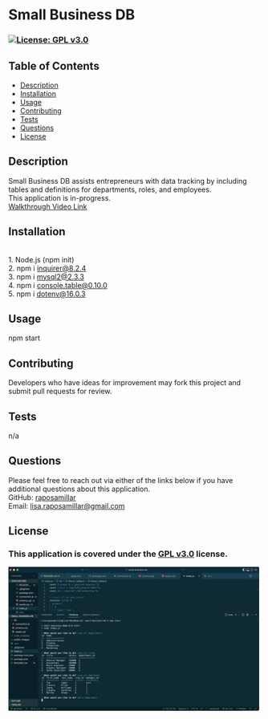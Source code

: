 # Small Business DB

### [![License: GPL v3.0](https://img.shields.io/badge/License-GPLv3-blue.svg)](https://www.gnu.org/licenses/gpl-3.0) 

  ## Table of Contents
  - [Description](#description)
  - [Installation](#installation)
  - [Usage](#usage)
  - [Contributing](#contributing)
  - [Tests](#tests)
  - [Questions](#questions)
  - [License](#license)

  ## Description 
  Small Business DB assists entrepreneurs with data tracking by including tables and definitions for departments, roles, and employees.<br>This application is in-progress.<br><a href="https://drive.google.com/file/d/1R2N3VFLyq0rYReX1Yi4MyW4OWqgCTJDH/view?usp=sharing">Walkthrough Video Link</a>
  
  ## Installation 
  <br>1. Node.js (npm init)<br>2. npm i inquirer@8.2.4<br>3. npm i mysql2@2.3.3<br>4. npm i console.table@0.10.0<br>5. npm i dotenv@16.0.3
  
  ## Usage
  npm start 

  ## Contributing 
  Developers who have ideas for improvement may fork this project and submit pull requests for review.

  ## Tests
  n/a

  ## Questions 
  Please feel free to reach out via either of the links below if you have additional questions about this application.</br>
  GitHub: <a href="https://github.com/raposamillar/">raposamillar</a></br>
  Email: lisa.raposamillar@gmail.com

  ## License
  ### This application is covered under the [GPL v3.0](https://choosealicense.com/licenses/gpl-3.0/) license.

  <img src="./public/images/screenshot-1.jpg" width="500" />
  